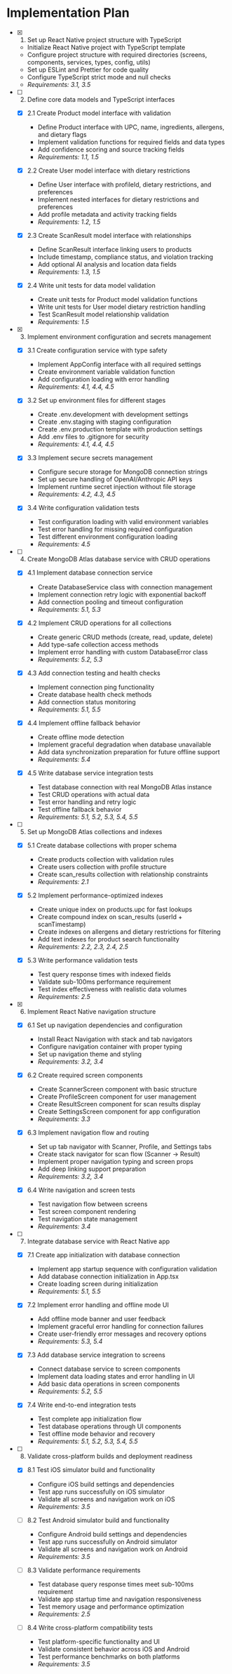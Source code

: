 # Implementation Plan

- [x] 1. Set up React Native project structure with TypeScript
  - Initialize React Native project with TypeScript template
  - Configure project structure with required directories (screens, components, services, types, config, utils)
  - Set up ESLint and Prettier for code quality
  - Configure TypeScript strict mode and null checks
  - _Requirements: 3.1, 3.5_

- [ ] 2. Define core data models and TypeScript interfaces
  - [x] 2.1 Create Product model interface with validation
    - Define Product interface with UPC, name, ingredients, allergens, and dietary flags
    - Implement validation functions for required fields and data types
    - Add confidence scoring and source tracking fields
    - _Requirements: 1.1, 1.5_

  - [x] 2.2 Create User model interface with dietary restrictions
    - Define User interface with profileId, dietary restrictions, and preferences
    - Implement nested interfaces for dietary restrictions and preferences
    - Add profile metadata and activity tracking fields
    - _Requirements: 1.2, 1.5_

  - [x] 2.3 Create ScanResult model interface with relationships
    - Define ScanResult interface linking users to products
    - Include timestamp, compliance status, and violation tracking
    - Add optional AI analysis and location data fields
    - _Requirements: 1.3, 1.5_

  - [x] 2.4 Write unit tests for data model validation
    - Create unit tests for Product model validation functions
    - Write unit tests for User model dietary restriction handling
    - Test ScanResult model relationship validation
    - _Requirements: 1.5_

- [x] 3. Implement environment configuration and secrets management
  - [x] 3.1 Create configuration service with type safety
    - Implement AppConfig interface with all required settings
    - Create environment variable validation function
    - Add configuration loading with error handling
    - _Requirements: 4.1, 4.4, 4.5_

  - [x] 3.2 Set up environment files for different stages
    - Create .env.development with development settings
    - Create .env.staging with staging configuration
    - Create .env.production template with production settings
    - Add .env files to .gitignore for security
    - _Requirements: 4.1, 4.4, 4.5_

  - [x] 3.3 Implement secure secrets management
    - Configure secure storage for MongoDB connection strings
    - Set up secure handling of OpenAI/Anthropic API keys
    - Implement runtime secret injection without file storage
    - _Requirements: 4.2, 4.3, 4.5_

  - [x] 3.4 Write configuration validation tests
    - Test configuration loading with valid environment variables
    - Test error handling for missing required configuration
    - Test different environment configuration loading
    - _Requirements: 4.5_

- [ ] 4. Create MongoDB Atlas database service with CRUD operations
  - [x] 4.1 Implement database connection service
    - Create DatabaseService class with connection management
    - Implement connection retry logic with exponential backoff
    - Add connection pooling and timeout configuration
    - _Requirements: 5.1, 5.3_

  - [x] 4.2 Implement CRUD operations for all collections
    - Create generic CRUD methods (create, read, update, delete)
    - Add type-safe collection access methods
    - Implement error handling with custom DatabaseError class
    - _Requirements: 5.2, 5.3_

  - [x] 4.3 Add connection testing and health checks
    - Implement connection ping functionality
    - Create database health check methods
    - Add connection status monitoring
    - _Requirements: 5.1, 5.5_

  - [x] 4.4 Implement offline fallback behavior
    - Create offline mode detection
    - Implement graceful degradation when database unavailable
    - Add data synchronization preparation for future offline support
    - _Requirements: 5.4_

  - [x] 4.5 Write database service integration tests
    - Test database connection with real MongoDB Atlas instance
    - Test CRUD operations with actual data
    - Test error handling and retry logic
    - Test offline fallback behavior
    - _Requirements: 5.1, 5.2, 5.3, 5.4, 5.5_

- [ ] 5. Set up MongoDB Atlas collections and indexes
  - [x] 5.1 Create database collections with proper schema
    - Create products collection with validation rules
    - Create users collection with profile structure
    - Create scan_results collection with relationship constraints
    - _Requirements: 2.1_

  - [x] 5.2 Implement performance-optimized indexes
    - Create unique index on products.upc for fast lookups
    - Create compound index on scan_results (userId + scanTimestamp)
    - Create indexes on allergens and dietary restrictions for filtering
    - Add text indexes for product search functionality
    - _Requirements: 2.2, 2.3, 2.4, 2.5_

  - [x] 5.3 Write performance validation tests
    - Test query response times with indexed fields
    - Validate sub-100ms performance requirement
    - Test index effectiveness with realistic data volumes
    - _Requirements: 2.5_

- [x] 6. Implement React Native navigation structure
  - [x] 6.1 Set up navigation dependencies and configuration
    - Install React Navigation with stack and tab navigators
    - Configure navigation container with proper typing
    - Set up navigation theme and styling
    - _Requirements: 3.2, 3.4_

  - [x] 6.2 Create required screen components
    - Create ScannerScreen component with basic structure
    - Create ProfileScreen component for user management
    - Create ResultScreen component for scan results display
    - Create SettingsScreen component for app configuration
    - _Requirements: 3.3_

  - [x] 6.3 Implement navigation flow and routing
    - Set up tab navigator with Scanner, Profile, and Settings tabs
    - Create stack navigator for scan flow (Scanner → Result)
    - Implement proper navigation typing and screen props
    - Add deep linking support preparation
    - _Requirements: 3.2, 3.4_

  - [x] 6.4 Write navigation and screen tests
    - Test navigation flow between screens
    - Test screen component rendering
    - Test navigation state management
    - _Requirements: 3.4_

- [ ] 7. Integrate database service with React Native app
  - [x] 7.1 Create app initialization with database connection
    - Implement app startup sequence with configuration validation
    - Add database connection initialization in App.tsx
    - Create loading screen during initialization
    - _Requirements: 5.1, 5.5_

  - [x] 7.2 Implement error handling and offline mode UI
    - Add offline mode banner and user feedback
    - Implement graceful error handling for connection failures
    - Create user-friendly error messages and recovery options
    - _Requirements: 5.3, 5.4_

  - [x] 7.3 Add database service integration to screens
    - Connect database service to screen components
    - Implement data loading states and error handling in UI
    - Add basic data operations in screen components
    - _Requirements: 5.2, 5.5_

  - [x] 7.4 Write end-to-end integration tests
    - Test complete app initialization flow
    - Test database operations through UI components
    - Test offline mode behavior and recovery
    - _Requirements: 5.1, 5.2, 5.3, 5.4, 5.5_

- [ ] 8. Validate cross-platform builds and deployment readiness
  - [x] 8.1 Test iOS simulator build and functionality
    - Configure iOS build settings and dependencies
    - Test app runs successfully on iOS simulator
    - Validate all screens and navigation work on iOS
    - _Requirements: 3.5_

  - [ ] 8.2 Test Android simulator build and functionality
    - Configure Android build settings and dependencies
    - Test app runs successfully on Android simulator
    - Validate all screens and navigation work on Android
    - _Requirements: 3.5_

  - [ ] 8.3 Validate performance requirements
    - Test database query response times meet sub-100ms requirement
    - Validate app startup time and navigation responsiveness
    - Test memory usage and performance optimization
    - _Requirements: 2.5_

  - [ ] 8.4 Write cross-platform compatibility tests
    - Test platform-specific functionality and UI
    - Validate consistent behavior across iOS and Android
    - Test performance benchmarks on both platforms
    - _Requirements: 3.5_